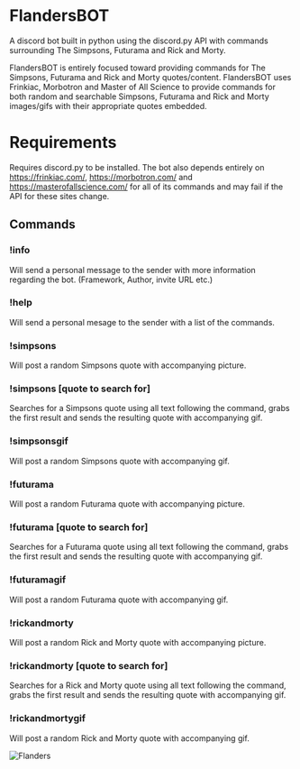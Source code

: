 # FlandersBOT
A discord bot built in python using the discord.py API with commands surrounding The Simpsons, Futurama and Rick and Morty.

FlandersBOT is entirely focused toward providing commands for The Simpsons, Futurama and Rick and Morty quotes/content. FlandersBOT uses Frinkiac, Morbotron and Master of All Science to provide commands for both random and searchable Simpsons, Futurama and Rick and Morty images/gifs with their appropriate quotes embedded.

# Requirements
Requires discord.py to be installed.
The bot also depends entirely on https://frinkiac.com/, https://morbotron.com/ and https://masterofallscience.com/ for all of its commands and may fail if the API for these sites change.

## Commands
### !info

Will send a personal message to the sender with more information regarding the bot. (Framework, Author, invite URL etc.)

### !help

Will send a personal mesage to the sender with a list of the commands.

### !simpsons

Will post a random Simpsons quote with accompanying picture.

### !simpsons [quote to search for]

Searches for a Simpsons quote using all text following the command, grabs the first result and sends the resulting quote with accompanying gif.

### !simpsonsgif

Will post a random Simpsons quote with accompanying gif.

### !futurama

Will post a random Futurama quote with accompanying picture.

### !futurama [quote to search for]

Searches for a Futurama quote using all text following the command, grabs the first result and sends the resulting quote with accompanying gif.

### !futuramagif

Will post a random Futurama quote with accompanying gif.

### !rickandmorty

Will post a random Rick and Morty quote with accompanying picture.

### !rickandmorty [quote to search for]

Searches for a Rick and Morty quote using all text following the command, grabs the first result and sends the resulting quote with accompanying gif.

### !rickandmortygif

Will post a random Rick and Morty quote with accompanying gif.

![Flanders](https://MitchellAW.github.io/images/flanders.png)
